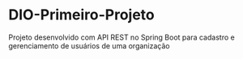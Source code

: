 # DIO-Primeiro-Projeto
Projeto desenvolvido com API REST no Spring Boot para cadastro e gerenciamento de usuários de uma organização
